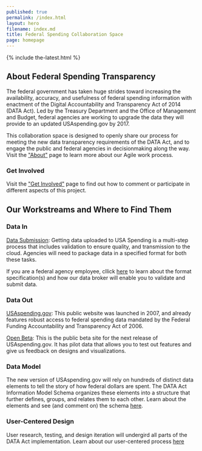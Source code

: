 ```yaml
---
published: true
permalink: /index.html
layout: hero
filename: index.md
title: Federal Spending Collaboration Space
page: homepage
---
```



{% include the-latest.html %}
<div class="row">
    <div class="col-md-8">
        <h2 class="mt-0">About Federal Spending Transparency</h2>
        <p>The federal government has taken huge strides toward increasing the availability, accuracy, and usefulness of federal spending information with enactment of the Digital Accountability and Transparency Act of 2014 (DATA Act). Led by the Treasury Department and the Office of Management and Budget, federal agencies are working to upgrade the data they will provide to an updated USAspending.gov by 2017.</p>
        <p>This collaboration space is designed to openly share our process for meeting the new data transparency requirements of the DATA Act, and to engage the public and federal agencies in decisionmaking along the way. Visit the <a href="{{ site.baseurl }}/about/" title="About">"About"</a> page to learn more about our Agile work process.</p>
    </div>
    <div class="col-md-4">
        <div class="panel panel-default">
            <div class="panel-heading">
                <h3>Get Involved</h3>
            </div>
            <div class="panel-body">
                <p>Visit the <a href="{{ site.baseurl }}/get-involved/" title="Get Involved">"Get Involved"</a> page to find out how to comment or participate in different aspects of this project.</p>
            </div>
        </div>
    </div>
</div>
<div class="row row-eq-height mt-40">
    <div class="col-md-12">
        <h2>Our Workstreams and Where to Find Them</h2>
    </div>
    <div class="panel-container">
        <div class="col-md-6">
            <div class="panel panel-default data-in">
                <div class="panel-heading">
                    <h3>Data In</h3>
                </div>
                <div class="panel-body">
                    <div class="media">
                        <div class="media-left">
                            <span class="glyphicon glyphicon-cloud-upload"></span>
                        </div>
                        <div class="media-body">
                            <p><a href="" title="Data Submission">Data Submission</a>: Getting data uploaded to USA Spending is a multi-step process that includes validation to ensure quality, and transmission to the cloud. Agencies will need to package data in a specified format for both these tasks.</p>
                            <p>If you are a federal agency employee, cllick <a href="" title="Learn about format specifications">here</a> to learn about the format specification(s) and how our data broker will enable you to validate and submit data.</p>
                        </div>
                    </div>
                </div>
            </div>
        </div>
        <div class="col-md-6">
            <div class="panel panel-default data-out">
                <div class="panel-heading">
                    <h3>Data Out</h3>
                </div>
                <div class="panel-body">
                    <div class="media">
                        <div class="media-left">
                            <span class="usaspend-logo"></span>
                        </div>
                        <div class="media-body">
                            <p><a href="" title="USAspending.gov">USAspending.gov</a>: This public website was launched in 2007, and already features robust access to federal spending data mandated by the Federal Funding Accountability and Transparency Act of 2006.</p>
                        </div>
                    </div>
                    <div class="media">
                        <div class="media-left">
                            <span class="usaspend-openbeta-logo"></span>
                        </div>
                        <div class="media-body">
                            <p><a href="http://openbeta.usaspending.gov" title="http://openbeta.usaspending.gov">Open Beta</a>: This is the public beta site for the next release of USAspending.gov. It has pilot data that allows you to test out features and give us feedback on designs and visualizations.</p>
                        </div>
                    </div>
                </div>
            </div>
        </div>
    </div>
</div>

<div class="row">
    <div class="col-md-12">
        <div class="panel panel-default">
            <div class="panel-heading">
                <h3>Data Model</h3>
            </div>
            <div class="panel-body">
                <div class="media">
                    <div class="media-left">
                        <span class="glyphicon glyphicon-list-alt"></span>
                    </div>
                    <div class="media-body">
                        <p>The new version of USAspending.gov will rely on hundreds of distinct data elements to tell the story of how federal dollars are spent. The DATA Act Information Model Schema organizes these elements into a structure that further defines, groups, and relates them to each other. Learn about the elements and see (and comment on) the schema <a href="">here</a>.</p>
                    </div>
                </div>
            </div>
        </div>
    </div>
</div>
<div class="row">
    <div class="col-md-12">
        <div class="panel panel-default">
            <div class="panel-heading">
                <h3>User-Centered Design</h3>
            </div>
            <div class="panel-body">
                <div class="media">
                    <div class="media-left">
                        <span class="usability-icon"></span>
                    </div>
                    <div class="media-body">
                        <p>User research, testing, and design iteration will undergird all parts of the DATA Act implementation. Learn about our user-centered process <a href="{{ site.baseurl }}/data-schema">here</a></p>
                    </div>
                </div>
            </div>
        </div>
    </div>
</div>
